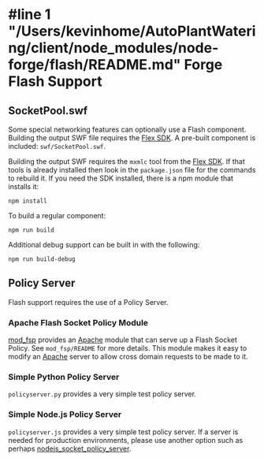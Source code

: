 #line 1 "/Users/kevinhome/AutoPlantWatering/client/node_modules/node-forge/flash/README.md"
Forge Flash Support
===================

SocketPool.swf
--------------

Some special networking features can optionally use a Flash component.
Building the output SWF file requires the [Flex SDK][].  A pre-built component
is included: `swf/SocketPool.swf`.

Building the output SWF requires the `mxmlc` tool from the [Flex SDK][]. If
that tools is already installed then look in the `package.json` file for the
commands to rebuild it. If you need the SDK installed, there is a npm module that installs it:

    npm install

To build a regular component:

    npm run build

Additional debug support can be built in with the following:

    npm run build-debug

Policy Server
-------------

Flash support requires the use of a Policy Server.

### Apache Flash Socket Policy Module

[mod_fsp](./mod_fsp) provides an [Apache][] module that can serve up a Flash
Socket Policy. See `mod_fsp/README` for more details. This module makes it easy
to modify an [Apache][] server to allow cross domain requests to be made to it.

### Simple Python Policy Server

`policyserver.py` provides a very simple test policy server.

### Simple Node.js Policy Server

`policyserver.js` provides a very simple test policy server.  If a server is
needed for production environments, please use another option such as perhaps
[nodejs_socket_policy_server][].

[Apache]: http://httpd.apache.org/
[Flex SDK]: https://flex.apache.org/
[nodejs_socket_policy_server]: https://github.com/bichinger/nodejs_socket_policy_server
